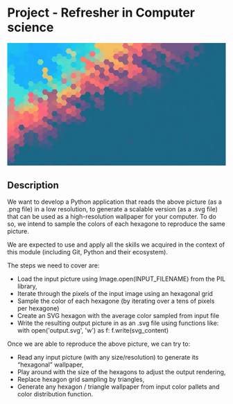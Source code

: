 # Project - Refresher in Computer science

![Our beautiful wallpaper](https://github.com/olithub/RCS_project/blob/main/data/screenshot.jpg?raw=true)

## Description

We want to develop a Python application that reads the above picture (as a .png file) in a low resolution, to generate a scalable version (as a .svg file) that can be used as a high-resolution wallpaper for your computer. To do so, we intend to sample the colors of each hexagone to reproduce the same picture.

We are expected to use and apply all the skills we acquired in the context of this module (including Git, Python and their ecosystem).

The steps we need to cover are:

- Load the input picture using Image.open(INPUT_FILENAME) from the PIL library,
- Iterate through the pixels of the input image using an hexagonal grid
- Sample the color of each hexagone (by iterating over a tens of pixels per hexagone)
- Create an SVG hexagon with the average color sampled from input file
- Write the resulting output picture in as an .svg file using functions like:
    with open('output.svg', 'w') as f:
        f.write(svg_content)

Once we are able to reproduce the above picture, we can try to:

- Read any input picture (with any size/resolution) to generate its “hexagonal” wallpaper,
- Play around with the size of the hexagons to adjust the output rendering,
- Replace hexagon grid sampling by triangles,
- Generate any hexagon / triangle wallpaper from input color pallets and color distribution function.
